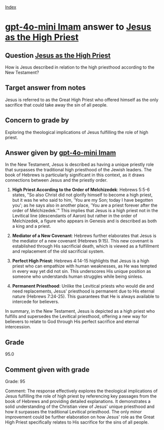 
[Index](../../index.md)
# [gpt-4o-mini Imam](../../answering_models/gpt-4o-mini_Imam.md) answer to [Jesus as the High Priest](../../questions/Jesus_as_the_High_Priest.md)

## Question [Jesus as the High Priest](../../questions/Jesus_as_the_High_Priest.md)
How is Jesus described in relation to the high priesthood according to the New Testament?

## Target answer from notes
Jesus is referred to as the Great High Priest who offered himself as the only sacrifice that could take away the sin of all people.

## Concern to grade by
Exploring the theological implications of Jesus fulfilling the role of high priest.

## Answer given by [gpt-4o-mini Imam](../../answering_models/gpt-4o-mini_Imam.md)
In the New Testament, Jesus is described as having a unique priestly role that surpasses the traditional high priesthood of the Jewish leaders. The book of Hebrews is particularly significant in this context, as it draws connections between Jesus and the priestly order.

1. **High Priest According to the Order of Melchizedek**: Hebrews 5:5-6 states, "So also Christ did not glorify himself to become a high priest, but it was he who said to him, 'You are my Son; today I have begotten you'; as he says also in another place, 'You are a priest forever after the order of Melchizedek.'" This implies that Jesus is a high priest not in the Levitical line (descendants of Aaron) but rather in the order of Melchizedek, a figure who appears in Genesis and is described as both a king and a priest.

2. **Mediator of a New Covenant**: Hebrews further elaborates that Jesus is the mediator of a new covenant (Hebrews 9:15). This new covenant is established through His sacrificial death, which is viewed as a fulfillment and replacement of the old sacrificial system.

3. **Perfect High Priest**: Hebrews 4:14-15 highlights that Jesus is a high priest who can empathize with human weaknesses, as He was tempted in every way yet did not sin. This underscores His unique position as someone who understands human struggles while being sinless.

4. **Permanent Priesthood**: Unlike the Levitical priests who would die and need replacements, Jesus' priesthood is permanent due to His eternal nature (Hebrews 7:24-25). This guarantees that He is always available to intercede for believers.

In summary, in the New Testament, Jesus is depicted as a high priest who fulfills and supersedes the Levitical priesthood, offering a new way for believers to relate to God through His perfect sacrifice and eternal intercession.

## Grade
95.0

## Comment given with grade
Grade: 95

Comment: The response effectively explores the theological implications of Jesus fulfilling the role of high priest by referencing key passages from the book of Hebrews and providing detailed explanations. It demonstrates a solid understanding of the Christian view of Jesus' unique priesthood and how it surpasses the traditional Levitical priesthood. The only minor improvement could be further elaboration on how Jesus' role as the Great High Priest specifically relates to His sacrifice for the sins of all people.
